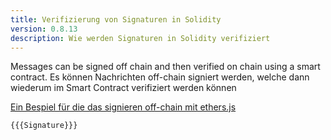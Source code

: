 ```yaml
---
title: Verifizierung von Signaturen in Solidity
version: 0.8.13
description: Wie werden Signaturen in Solidity verifiziert
---
```


Messages can be signed off chain and then verified on chain using a smart contract.
Es können Nachrichten off-chain signiert werden, welche dann wiederum im Smart Contract verifiziert werden können

[Ein Bespiel für die das signieren off-chain mit ethers.js](https://github.com/t4sk/hello-erc20-permit/blob/main/test/verify-signature.js)

```solidity
{{{Signature}}}
```
